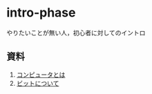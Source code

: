 # intro-phase
やりたいことが無い人，初心者に対してのイントロ

## 資料
1. [コンピュータとは](./md/is_computer.md)
1. [ビットについて](./md/bits.md)

